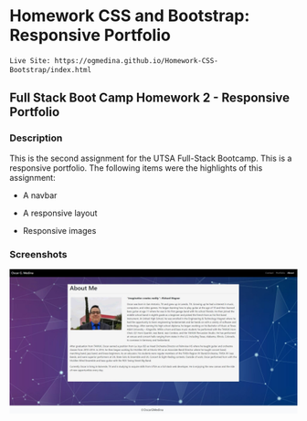 # Homework CSS and Bootstrap: Responsive Portfolio
```
Live Site: https://ogmedina.github.io/Homework-CSS-Bootstrap/index.html
```

## Full Stack Boot Camp Homework 2 - Responsive Portfolio

### Description

This is the second assignment for the UTSA Full-Stack Bootcamp. This is a responsive portfolio. The following items were the highlights of this assignment:

* A navbar

* A responsive layout

* Responsive images

### Screenshots
![portfolio](./Images/responsiveportfolio.JPG)